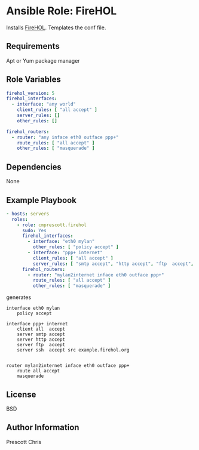 Ansible Role: FireHOL
=========

Installs [FireHOL](http://firehol.org/). Templates the conf file.

Requirements
------------

Apt or Yum  package manager

Role Variables
--------------

```yaml
firehol_version: 5
firehol_interfaces:
  - interface: "any world"
    client_rules: [ "all accept" ]
    server_rules: []
    other_rules: []

firehol_routers:
  - router: "any inface eth0 outface ppp+"
    route_rules: [ "all accept" ]
    other_rules: [ "masquerade" ]
```

Dependencies
------------

None

Example Playbook
----------------

```yaml
- hosts: servers
  roles:
    - role: cmprescott.firehol
      sudo: Yes
      firehol_interfaces:
        - interface: "eth0 mylan"
          other_rules: [ "policy accept" ]
        - interface: "ppp+ internet"
          client_rules: [ "all accept" ]
          server_rules: [ "smtp accept", "http accept", "ftp  accept", "ssh  accept src example.firehol.org" ]
      firehol_routers:
        - router: "mylan2internet inface eth0 outface ppp+"
          route_rules: [ "all accept" ]
          other_rules: [ "masquerade" ]
```

generates 

```shell
interface eth0 mylan
    policy accept

interface ppp+ internet    
    client all  accept
    server smtp accept
    server http accept
    server ftp  accept
    server ssh  accept src example.firehol.org


router mylan2internet inface eth0 outface ppp+
    route all accept
    masquerade
```

License
-------

BSD

Author Information
------------------

Prescott Chris
